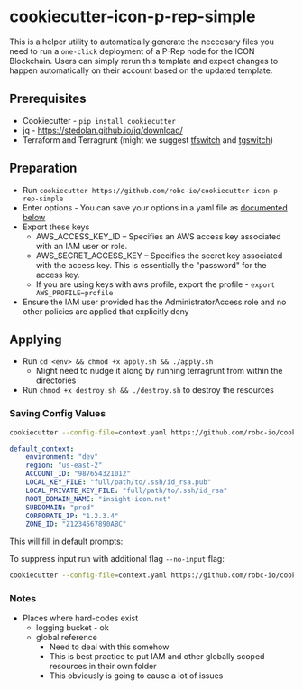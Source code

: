 # cookiecutter-icon-p-rep-simple

This is a helper utility to automatically generate the neccesary files you need to run a `one-click` deployment
 of a P-Rep node for the ICON Blockchain.  Users can simply rerun this template and expect changes to happen 
 automatically on their account based on the updated template.   

## Prerequisites

- Cookiecutter - `pip install cookiecutter`
- jq - https://stedolan.github.io/jq/download/
- Terraform and Terragrunt (might we suggest [tfswitch](https://warrensbox.github.io/terraform-switcher/) and [tgswitch](https://github.com/warrensbox/tgswitch))

## Preparation
- Run `cookiecutter https://github.com/robc-io/cookiecutter-icon-p-rep-simple`
- Enter options - You can save your options in a yaml file as [documented below](#saving-config-values)
- Export these keys 
    - AWS_ACCESS_KEY_ID – Specifies an AWS access key associated with an IAM user or role.
    - AWS_SECRET_ACCESS_KEY – Specifies the secret key associated with the access key. This is essentially the "password" for the access key.
    - If you are using keys with aws profile, export the profile - `export AWS_PROFILE=profile`
- Ensure the IAM user provided has the AdministratorAccess role and no other policies are applied that explicitly deny

## Applying 

- Run `cd <env> && chmod +x apply.sh && ./apply.sh`
    - Might need to nudge it along by running terragrunt from within the directories
- Run `chmod +x destroy.sh && ./destroy.sh` to destroy the resources 

### Saving Config Values 

```bash
cookiecutter --config-file=context.yaml https://github.com/robc-io/cookiecutter-icon-p-rep-simple
```

```yaml
default_context:
    environment: "dev"
    region: "us-east-2"
    ACCOUNT_ID: "987654321012"
    LOCAL_KEY_FILE: "full/path/to/.ssh/id_rsa.pub"
    LOCAL_PRIVATE_KEY_FILE: "full/path/to/.ssh/id_rsa"
    ROOT_DOMAIN_NAME: "insight-icon.net"
    SUBDOMAIN: "prod"
    CORPORATE_IP: "1.2.3.4"
    ZONE_ID: "Z1234567890ABC"
```

This will fill in default prompts:

To suppress input run with additional flag `--no-input` flag:

```bash
cookiecutter --config-file=context.yaml https://github.com/robc-io/cookiecutter-icon-p-rep-simple --no-input
```


### Notes

- Places where hard-codes exist 
    - logging bucket - ok 
    - global reference 
        - Need to deal with this somehow
        - This is best practice to put IAM and other globally scoped resources in their own folder
        - This obviously is going to cause a lot of issues 
        
        
